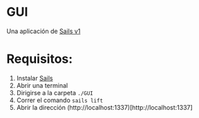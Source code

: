 # GUI
Una aplicación de [Sails v1](https://sailsjs.com)

# Requisitos:
1. Instalar [Sails](https://sailsjs.com/get-started)
2. Abrir una terminal
3. Dirigirse a la carpeta ```./GUI```
4. Correr el comando ```sails lift```
5. Abrir la dirección (http://localhost:1337)[http://localhost:1337]
